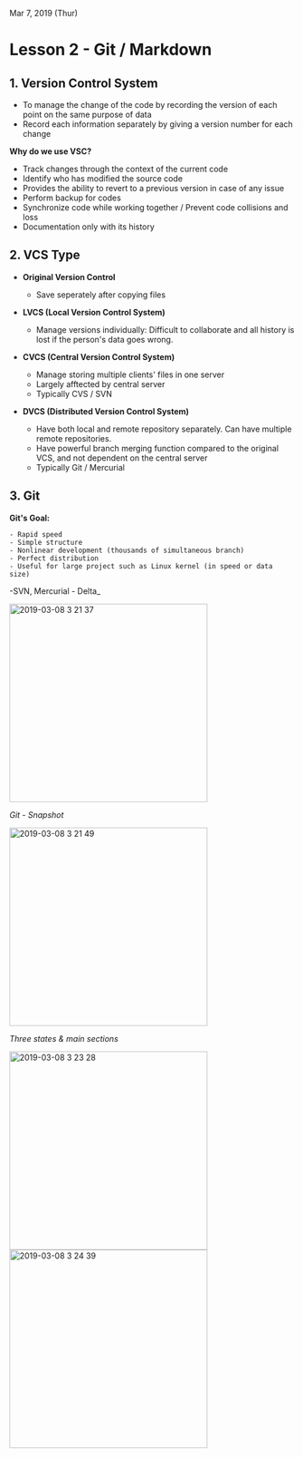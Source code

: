 Mar 7, 2019 (Thur)
<H1> Lesson 2 - Git / Markdown </H1>

<h2> 1. Version Control System </h2>

- To manage the change of the code by recording the version of each point on the same purpose of data
- Record each information separately by giving a version number for each change

**Why do we use VSC?**

- Track changes through the context of the current code
- Identify who has modified the source code
- Provides the ability to revert to a previous version in case of any issue
- Perform backup for codes
- Synchronize code while working together / Prevent code collisions and loss
- Documentation only with its history

<h2> 2. VCS Type </h2>

- **Original Version Control**

   - Save seperately after copying files

- **LVCS (Local Version Control System)**

   - Manage versions individually: Difficult to collaborate and all history is lost if the person's data goes wrong.

- **CVCS (Central Version Control System)**
 
   - Manage storing multiple clients' files in one server
   - Largely afftected by central server
   - Typically CVS / SVN

- **DVCS (Distributed Version Control System)**

   - Have both local and remote repository separately. Can have multiple remote repositories.
   - Have powerful branch merging function compared to the original VCS, and not dependent on the central server
   - Typically Git / Mercurial

<h2> 3. Git </h2>

**Git's Goal:**

    - Rapid speed
    - Simple structure
    - Nonlinear development (thousands of simultaneous branch)
    - Perfect distribution
    - Useful for large project such as Linux kernel (in speed or data size)

-SVN, Mercurial - Delta_

<img width="350" alt="2019-03-08 3 21 37" src="https://user-images.githubusercontent.com/29372705/54011458-fbbf1200-41b5-11e9-9cf0-588bdf64682b.png">

_Git - Snapshot_

<img width="350" alt="2019-03-08 3 21 49" src="https://user-images.githubusercontent.com/29372705/54011459-fbbf1200-41b5-11e9-899b-d76d406937b6.png">

_Three states & main sections_

<div>
<img width="350" alt="2019-03-08 3 23 28" src="https://user-images.githubusercontent.com/29372705/54011508-2741fc80-41b6-11e9-9ea2-62440feb28b9.png">


<img width="350" alt="2019-03-08 3 24 39" src="https://user-images.githubusercontent.com/29372705/54011561-53f61400-41b6-11e9-8063-06cadfc412ff.png">
</div>

